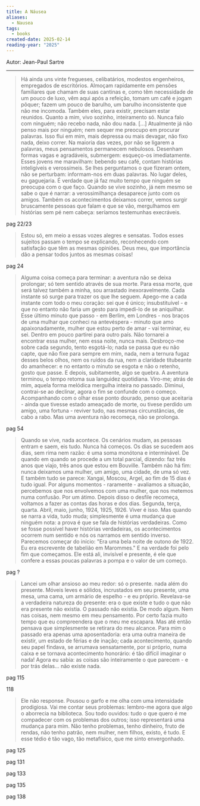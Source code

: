 ```yaml
---
title: A Náusea
aliases:
  - Nausea
tags:
  - books
created-date: 2025-02-14
reading-year: "2025"
---
```


Autor: Jean-Paul Sartre

---


> Há ainda uns vinte fregueses, celibatários, modestos engenheiros, empregados de escritórios. Almoçam rapidamente em pensões familiares que chamam de suas cantinas e, como têm necessidade de um pouco de luxo, vêm aqui após a refeição, tomam um café e jogam pôquer; fazem um pouco de barulho, um barulho inconsistente que não me incomoda. Também eles, para existir, precisam estar reunidos.
> Quanto a mim, vivo sozinho, inteiramento só. Nunca falo com ninguém; não recebo nada, não dou nada. 
> [...]
> Atualmente já não penso mais por ninguém; nem sequer me preocupo em procurar palavras. Isso flui em mim, mais depressa ou mais devagar, não fixo nada, deixo correr. Na maioria das vezes, por não se ligarem a palavras, meus pensamentos permanecem nebulosos. Desenham formas vagas e agradáveis, submergem: esqueço-os imediatamente.
> Esses jovens me maravilham: bebendo seu café, contam histórias inteligíveis e verossímeis. Se lhes perguntamos o que fizeram ontem, não se perturbam: informam-nos em duas palavras. No lugar deles, eu gaguejaria. É verdade que já faz muito tempo que ninguém se preocupa com o que faço. Quando se vive sozinho, já nem mesmo se sabe o que é narrar: a verossimilhança desaparece junto com os amigos. Também os acontecimentos deixamos correr, vemos surgir bruscamente pessoas que falam e que se vão, mergulhamos em histórias sem pé nem cabeça: seríamos testemunhas execráveis.

pag 22/23

> Estou só, em meio a essas vozes alegres e sensatas. Todos esses sujeitos passam o tempo se explicando, reconhecendo com satisfação que têm as mesmas opiniões. Deus meu, que importância dão a pensar todos juntos as mesmas coisas!

pag 24


>Alguma coisa começa para terminar: a aventura não se deixa prolongar; só tem sentido através de sua morte. Para essa morte, que será talvez também a minha, sou arrastado inexoravelmente. Cada instante só surge para trazer os que lhe seguem. Apego-me a cada instante com todo o meu coração: sei que é único; insubstituível - e que no entanto não faria um gesto para impedi-lo de se aniquilhar. Esse último minuto que passo - em Berlim, em Londres - nos braços de uma mulhar que conheci na antevéspera - minuto que amo apaixonadamente, mulher que estou perto de amar - vai terminar, eu sei. Dentro em pouco partirei para outro país. Não tornarei a encontrar essa mulher, nem essa noite, nunca mais. Desbroço-me sobre cada segundo, tento esgotá-lo; nada se passa que eu não capte, que não fixe para sempre em mim, nada, nem a ternura fugaz desses belos olhos, nem os ruídos da rua, nem a claridade titubeante do amanhecer: e no entanto o minuto se esgota e não o retenho, gosto que passe.
>E depois, subitamente, algo se quebra. A aventura terminou, o tempo retoma sua languidez quotidiana. Viro-me; atrás de mim, aquela forma melódica mergulha inteira no passado. Diminui, contrai-se ao declinar, agora o fim se confunde com o começo. Acompanhando com o olhar esse ponto dourado, penso que aceitaria - ainda que tivesse estado ameaçado de morte, ou tivese perdido um amigo, uma fortuna - reviver tudo, nas mesmas circunstâncias, de cabo a rabo. Mas uma aventura não recomeça, não se prolonga.

pag 54


> Quando se vive, nada acontece. Os cenários mudam, as pessoas entram e saem, eis tudo. Nunca há começos. Os dias se sucedem aos dias, sem rima nem razão: é uma soma monótona e interminável. De quando em quando se procede a um total parcial, dizendo: faz três anos que viajo, três anos que estou em Bouville. Também não há fim: nunca deixamos uma mulher, um amigo, uma cidade, de uma só vez. E também tudo se parece: Xangai, Moscou, Argel, ao fim de 15 dias é tudo igual. Por alguns momentos - raramente - avaliamos a situação, percebemos que nos envolvemos com uma mulher, que nos metemos numa confusão. Por um átimo. Depois disso o desfile recomeça, voltamos a fazer as contas das horas e dos dias. Segunda, terça, quarta. Abril, maio, junho, 1924, 1925, 1926.
> Viver é isso. Mas quando se narra a vida, tudo muda; simplesmente é uma mudança que ninguém nota: a prova é que se fala de histórias verdadeiras. Como se fosse possível haver histórias verdadeiras, os acontecimentos ocorrem num sentido e nós os narramos em sentido inverso. Parecemos começar do início: "Era uma bela noite de outono de 1922. Eu era escrevente de tabelião em Marommes." E na verdade foi pelo fim que começamos. Ele está ali, invisível e presente, é ele que confere a essas poucas palavras a pompa e o valor de um começo.


pag ?


> Lancei um olhar ansioso ao meu redor: só o presente. nada além do presente. Móveis leves e sólidos, incrustados em seu presente, uma mesa, uma cama, um armário de espelho - e eu próprio. Revelava-se a verdadeira natureza do presente: era o que existe e tudo o que não era presente não existia. O passado não existia. De modo algum. Nem nas coisas, nem mesmo em meu pensamento. Por certo fazia muito tempo que eu compreendera que o meu me escapara. Mas até então pensava que simplesmente se retirara do meu alcance. Para mim o passado era apenas uma aposentadoria: era uma outra maneira de existir, um estado de férias e de inação; cada acontecimento, quando seu papel findava, se arrumava sensatamente, por si próprio, numa caixa e se tornava acontecimento honorário: é tão difícil imaginar o nada! Agora eu sabia: as coisas são inteiramente o que parecem - e por trás delas... não existe nada.

pag 115
  
  

118



> Ele não response. Pousou o garfo e me olha com uma intensidade prodigiosa. Vai me contar seus problemas: lembro-me agora que algo o aborrecia na biblioteca. Sou todo ouvidos: tudo o que quero é me compadecer com os problemas dos outros; isso representará uma mudança para mim. Não tenho problemas, tenho dinheiro, fruto de rendas, não tenho patrão, nem mulher, nem filhos, existo, é tudo. E esse tédio é tão vago, tão metafísico, que me sinto envergonhado.

pag 125




pag 131

pag 133

pag 135

pag 138
